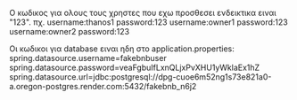 Ο κωδικος για ολους τους χρηστες που εχω προσθεσει ενδεικτικα ειναι "123".
πχ.  username:thanos1 password:123
username:owner1 password:123
username:owner2 password:123

Οι κωδικοι για database ειναι ηδη στο application.properties:
spring.datasource.username=fakebnbuser
spring.datasource.password=veaFgbuIfLxnQLjxPvXHU1yWklaEx1hZ
spring.datasource.url=jdbc:postgresql://dpg-cuoe6m52ng1s73e821a0-a.oregon-postgres.render.com:5432/fakebnb_n6j2
